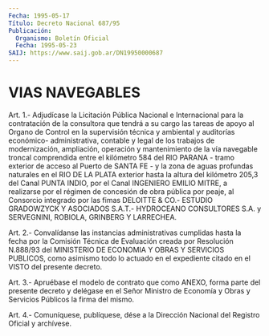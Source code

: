 ```yaml
---
Fecha: 1995-05-17
Título: Decreto Nacional 687/95
Publicación:
  Organismo: Boletín Oficial
  Fecha: 1995-05-23
SAIJ: https://www.saij.gob.ar/DN19950000687
---
```

# VIAS NAVEGABLES

<a id="1"></a>
Art. 1.- Adjudícase la Licitación Pública Nacional e Internacional  para  la  contratación de la consultora que tendrá a su cargo las tareas de apoyo al Organo de Control en la supervisión técnica y ambiental y auditorías económico- administrativa, contable y  legal de los trabajos de modernización, ampliación, operación y mantenimiento  de  la vía navegable troncal comprendida entre el kilómetro 584 del RIO PARANA  - tramo exterior de  acceso  al  Puerto  de SANTA FE - y la zona de aguas  profundas naturales  en el RIO DE LA  PLATA  exterior  hasta  la  altura  del kilómetro 205,3  del  Canal  PUNTA  INDIO,  por  el Canal INGENIERO EMILIO  MITRE,  a  realizarse por el régimen de concesión  de  obra pública por peaje, al  Consorcio integrado por las fimas DELOITTE & CO.- ESTUDIO GRADOWZYCK  Y ASOCIADOS S.A.T.- HYDROCEANO CONSULTORES S.A. y SERVEGNINI, ROBIOLA, GRINBERG Y LARRECHEA.

<a id="2"></a>
Art. 2.- Convalídanse las instancias administrativas cumplidas hasta  la  fecha  por  la Comisión Técnica de Evaluación creada por Resolución N.888/93 del  MINISTERIO DE ECONOMIA Y OBRAS Y SERVICIOS PUBLICOS, como asimismo todo  lo actuado en el expediente citado en el VISTO del presente decreto.

<a id="3"></a>
Art. 3.- Apruébase el modelo de contrato que como ANEXO, forma parte  del  presente  decreto  y  delégase  en el Señor Ministro de Economía  y  Obras  y  Servicios  Públicos  la  firma   del  mismo.

<a id="4"></a>
Art. 4.- Comuníquese, publíquese, dése a la Dirección Nacional del Registro Oficial y archívese.